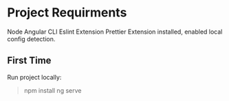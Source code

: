 # Project Requirments

Node
Angular CLI
Eslint Extension
Prettier Extension installed, enabled local config detection.

## First Time

Run project locally:

> npm install
> ng serve
